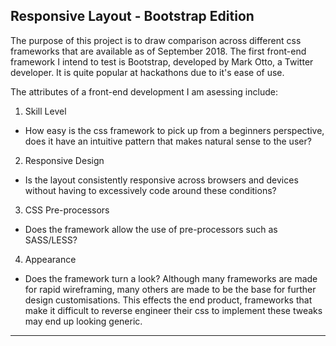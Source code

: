 ## Responsive Layout - Bootstrap Edition 

The purpose of this project is to draw comparison across different css frameworks that are available as of September 2018. 
The first front-end framework I intend to test is Bootstrap, developed by Mark Otto, a Twitter developer. It is quite popular at hackathons due to it's ease of use. 

The attributes of a front-end development I am asessing include:

1. Skill Level 
* How easy is the css framework to pick up from a beginners perspective, does it have an intuitive pattern that makes natural sense to the user? 

2. Responsive Design 
* Is the layout consistently responsive across browsers and devices without having to excessively code around these conditions?

3. CSS Pre-processors 
 * Does the framework allow the use of pre-processors such as SASS/LESS?
 
4. Appearance 
 * Does the framework turn a look? Although many frameworks are made for rapid wireframing, many others are made to be the base for further design customisations. This effects the end product, frameworks that make it difficult to reverse engineer their css to implement these tweaks may end up looking generic. 
___
 
